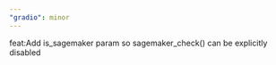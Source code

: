 ```yaml
---
"gradio": minor
---
```


feat:Add is_sagemaker param so sagemaker_check() can be explicitly disabled
